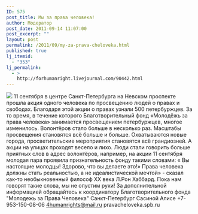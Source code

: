 ```yaml
---
ID: 575
post_title: Мы за права человека!
author: Модератор
post_date: 2011-09-14 11:07:00
post_excerpt: ""
layout: post
permalink: /2011/09/my-za-prava-cheloveka.html
published: true
lj_itemid:
  - "353"
lj_permalink:
  - >
    http://forhumanright.livejournal.com/90442.html
---
```

<img src="http://cs5338.vk.com/u132145096/132409092/x_5b26039f.jpg" /> 11 сентября в центре Санкт-Петербурга на Невском проспекте прошла акция одного человека по просвещению  людей  о правах и свободах. Благодаря этой акции о правах узнали 500 петербуржцев.
За то время, в течение которого Благотворительный фонд «Молодёжь за права человека» занимается просвещением петербуржцев, многое изменилось. Волонтёров стало больше в несколько раз. Масштабы просвещения становятся всё больше и больше. Охватываются новые города, просветительские мероприятия становятся всё грандиозней. А акции на улицах проходят весело и лихо. Люди стали говорить больше приятных слов в адрес волонтёров, например, на акции 11 сентября молодая пара проявила признательность фонду такими словами: « Вы настоящие молодцы! Здорово, что вы делаете это!»
Права человека должны стать реальностью, а не идеалистической мечтой» - сказал как-то необыкновенный философ  ХХ века Л.Рон Хаббард. Пока нам говорят такие слова, мы не опустим руки!
За дополнительной информацией обращайтесь к координатору
 Благотворительного фонда
 "Молодежь за Права Человека" Санкт-Петербург 
Сасиной Алисе 
+7-953-150-08-06 
4humanrights@mail.ru
pravacheloveka.spb.ru